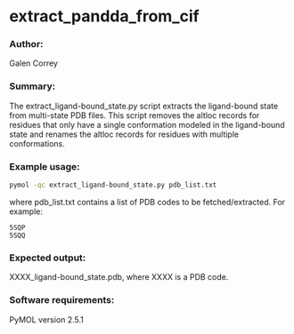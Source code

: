 extract_pandda_from_cif
======================

### Author:

Galen Correy

### Summary:

The extract_ligand-bound_state.py script extracts the ligand-bound state from multi-state PDB files. This script removes the altloc records for residues that only have a single conformation modeled in the ligand-bound state and renames the altloc records for residues with multiple conformations. 

### Example usage:

```bash
pymol -qc extract_ligand-bound_state.py pdb_list.txt
```
where pdb_list.txt contains a list of PDB codes to be fetched/extracted. For example:
```
5SQP
5SQQ
```

### Expected output:

XXXX_ligand-bound_state.pdb, where XXXX is a PDB code. 

### Software requirements:

PyMOL version 2.5.1
